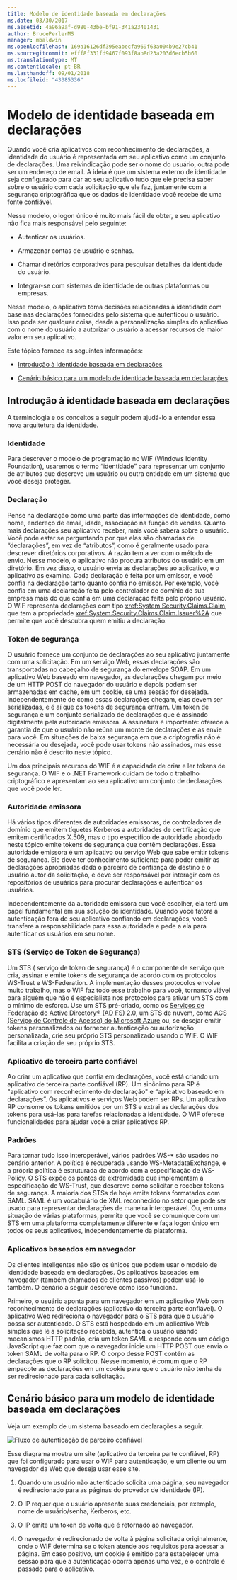 ```yaml
---
title: Modelo de identidade baseada em declarações
ms.date: 03/30/2017
ms.assetid: 4a96a9af-d980-43be-bf91-341a23401431
author: BrucePerlerMS
manager: mbaldwin
ms.openlocfilehash: 169a16126df395eabecfa969f63a004b9e27cb41
ms.sourcegitcommit: efff8f331fd9467f093f8ab8d23a203d6ecb5b60
ms.translationtype: MT
ms.contentlocale: pt-BR
ms.lasthandoff: 09/01/2018
ms.locfileid: "43385336"
---
```

# <a name="claims-based-identity-model"></a>Modelo de identidade baseada em declarações
Quando você cria aplicativos com reconhecimento de declarações, a identidade do usuário é representada em seu aplicativo como um conjunto de declarações. Uma reivindicação pode ser o nome do usuário, outra pode ser um endereço de email. A ideia é que um sistema externo de identidade seja configurado para dar ao seu aplicativo tudo que ele precisa saber sobre o usuário com cada solicitação que ele faz, juntamente com a segurança criptográfica que os dados de identidade você recebe de uma fonte confiável.  
  
 Nesse modelo, o logon único é muito mais fácil de obter, e seu aplicativo não fica mais responsável pelo seguinte:  
  
-   Autenticar os usuários.  
  
-   Armazenar contas de usuário e senhas.  
  
-   Chamar diretórios corporativos para pesquisar detalhes da identidade do usuário.  
  
-   Integrar-se com sistemas de identidade de outras plataformas ou empresas.  
  
 Nesse modelo, o aplicativo toma decisões relacionadas à identidade com base nas declarações fornecidas pelo sistema que autenticou o usuário. Isso pode ser qualquer coisa, desde a personalização simples do aplicativo com o nome do usuário a autorizar o usuário a acessar recursos de maior valor em seu aplicativo.  
  
 Este tópico fornece as seguintes informações:  
  
-   [Introdução à identidade baseada em declarações](../../../docs/framework/security/claims-based-identity-model.md#BKMK_1)  
  
-   [Cenário básico para um modelo de identidade baseada em declarações](../../../docs/framework/security/claims-based-identity-model.md#BKMK_2)  
  
<a name="BKMK_1"></a>   
## <a name="introduction-to-claims-based-identity"></a>Introdução à identidade baseada em declarações  
 A terminologia e os conceitos a seguir podem ajudá-lo a entender essa nova arquitetura da identidade.  
  
### <a name="identity"></a>Identidade  
 Para descrever o modelo de programação no WIF (Windows Identity Foundation), usaremos o termo “identidade” para representar um conjunto de atributos que descreve um usuário ou outra entidade em um sistema que você deseja proteger.  
  
### <a name="claim"></a>Declaração  
 Pense na declaração como uma parte das informações de identidade, como nome, endereço de email, idade, associação na função de vendas. Quanto mais declarações seu aplicativo receber, mais você saberá sobre o usuário. Você pode estar se perguntando por que elas são chamadas de “declarações”, em vez de “atributos”, como é geralmente usado para descrever diretórios corporativos. A razão tem a ver com o método de envio. Nesse modelo, o aplicativo não procura atributos do usuário em um diretório. Em vez disso, o usuário envia as declarações ao aplicativo, e o aplicativo as examina. Cada declaração é feita por um emissor, e você confia na declaração tanto quanto confia no emissor. Por exemplo, você confia em uma declaração feita pelo controlador de domínio de sua empresa mais do que confia em uma declaração feita pelo próprio usuário. O WIF representa declarações com tipo <xref:System.Security.Claims.Claim>, que tem a propriedade <xref:System.Security.Claims.Claim.Issuer%2A> que permite que você descubra quem emitiu a declaração.  
  
### <a name="security-token"></a>Token de segurança  
 O usuário fornece um conjunto de declarações ao seu aplicativo juntamente com uma solicitação. Em um serviço Web, essas declarações são transportadas no cabeçalho de segurança do envelope SOAP. Em um aplicativo Web baseado em navegador, as declarações chegam por meio de um HTTP POST do navegador do usuário e depois podem ser armazenadas em cache, em um cookie, se uma sessão for desejada. Independentemente de como essas declarações chegam, elas devem ser serializadas, e é aí que os tokens de segurança entram. Um token de segurança é um conjunto serializado de declarações que é assinado digitalmente pela autoridade emissora. A assinatura é importante: oferece a garantia de que o usuário não reúna um monte de declarações e as envie para você. Em situações de baixa segurança em que a criptografia não é necessária ou desejada, você pode usar tokens não assinados, mas esse cenário não é descrito neste tópico.  
  
 Um dos principais recursos do WIF é a capacidade de criar e ler tokens de segurança. O WIF e o .NET Framework cuidam de todo o trabalho criptográfico e apresentam ao seu aplicativo um conjunto de declarações que você pode ler.  
  
### <a name="issuing-authority"></a>Autoridade emissora  
 Há vários tipos diferentes de autoridades emissoras, de controladores de domínio que emitem tíquetes Kerberos a autoridades de certificação que emitem certificados X.509, mas o tipo específico de autoridade abordado neste tópico emite tokens de segurança que contêm declarações. Essa autoridade emissora é um aplicativo ou serviço Web que sabe emitir tokens de segurança. Ele deve ter conhecimento suficiente para poder emitir as declarações apropriadas dada o parceiro de confiança de destino e o usuário autor da solicitação, e deve ser responsável por interagir com os repositórios de usuários para procurar declarações e autenticar os usuários.  
  
 Independentemente da autoridade emissora que você escolher, ela terá um papel fundamental em sua solução de identidade. Quando você fatora a autenticação fora de seu aplicativo confiando em declarações, você transfere a responsabilidade para essa autoridade e pede a ela para autenticar os usuários em seu nome.  
  
### <a name="security-token-service-sts"></a>STS (Serviço de Token de Segurança)  
 Um STS ( serviço de token de segurança) é o componente de serviço que cria, assinar e emite tokens de segurança de acordo com os protocolos WS-Trust e WS-Federation. A implementação desses protocolos envolve muito trabalho, mas o WIF faz todo esse trabalho para você, tornando viável para alguém que não é especialista nos protocolos para ativar um STS com o mínimo de esforço. Use um STS pré-criado, como os [Serviços de Federação do Active Directory® (AD FS) 2.0](https://go.microsoft.com/fwlink/?LinkID=247516), um STS de nuvem, como [ACS (Serviço de Controle de Acesso) do Microsoft Azure](https://go.microsoft.com/fwlink/?LinkID=247517) ou, se desejar emitir tokens personalizados ou fornecer autenticação ou autorização personalizada, crie seu próprio STS personalizado usando o WIF. O WIF facilita a criação de seu próprio STS.  
  
### <a name="relying-party-application"></a>Aplicativo de terceira parte confiável  
 Ao criar um aplicativo que confia em declarações, você está criando um aplicativo de terceira parte confiável (RP). Um sinônimo para RP é "aplicativo com reconhecimento de declaração" e “aplicativo baseado em declarações”. Os aplicativos e serviços Web podem ser RPs. Um aplicativo RP consome os tokens emitidos por um STS e extrai as declarações dos tokens para usá-las para tarefas relacionadas à identidade. O WIF oferece funcionalidades para ajudar você a criar aplicativos RP.  
  
### <a name="standards"></a>Padrões  
 Para tornar tudo isso interoperável, vários padrões WS-* são usados no cenário anterior. A política é recuperada usando WS-MetadataExchange, e a própria política é estruturada de acordo com a especificação de WS-Policy. O STS expõe os pontos de extremidade que implementam a especificação de WS-Trust, que descreve como solicitar e receber tokens de segurança. A maioria dos STSs de hoje emite tokens formatados com SAML. SAML é um vocabulário de XML reconhecido no setor que pode ser usado para representar declarações de maneira interoperável. Ou, em uma situação de várias plataformas, permite que você se comunique com um STS em uma plataforma completamente diferente e faça logon único em todos os seus aplicativos, independentemente da plataforma.  
  
### <a name="browser-based-applications"></a>Aplicativos baseados em navegador  
 Os clientes inteligentes não são os únicos que podem usar o modelo de identidade baseada em declarações. Os aplicativos baseados em navegador (também chamados de clientes passivos) podem usá-lo também. O cenário a seguir descreve como isso funciona.  
  
 Primeiro, o usuário aponta para um navegador em um aplicativo Web com reconhecimento de declarações (aplicativo da terceira parte confiável). O aplicativo Web redireciona o navegador para o STS para que o usuário possa ser autenticado. O STS está hospedado em um aplicativo Web simples que lê a solicitação recebida, autentica o usuário usando mecanismos HTTP padrão, cria um token SAML e responde com um código JavaScript que faz com que o navegador inicie um HTTP POST que envia o token SAML de volta para o RP. O corpo desse POST contém as declarações que o RP solicitou. Nesse momento, é comum que o RP empacote as declarações em um cookie para que o usuário não tenha de ser redirecionado para cada solicitação.  
  
<a name="BKMK_2"></a>   
## <a name="basic-scenario-for-a-claims-based-identity-model"></a>Cenário básico para um modelo de identidade baseada em declarações  
 Veja um exemplo de um sistema baseado em declarações a seguir.  
  
 ![Fluxo de autenticação de parceiro confiável](../../../docs/framework/security/media/conc-relying-partner-processc.png "conc_relying_partner_processc")  
  
 Esse diagrama mostra um site (aplicativo da terceira parte confiável, RP) que foi configurado para usar o WIF para autenticação, e um cliente ou um navegador da Web que deseja usar esse site.  
  
1.  Quando um usuário não autenticado solicita uma página, seu navegador é redirecionado para as páginas do provedor de identidade (IP).  
  
2.  O IP requer que o usuário apresente suas credenciais, por exemplo, nome de usuário/senha, Kerberos, etc.  
  
3.  O IP emite um token de volta que é retornado ao navegador.  
  
4.  O navegador é redirecionado de volta à página solicitada originalmente, onde o WIF determina se o token atende aos requisitos para acessar a página. Em caso positivo, um cookie é emitido para estabelecer uma sessão para que a autenticação ocorra apenas uma vez, e o controle é passado para o aplicativo.
